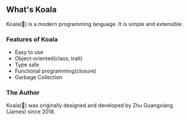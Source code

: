 
## What's Koala
Koala(🐻) is a modern programming language.
It is simple and extensible.
### Features of Koala
- Easy to use
- Object-oriented(class, trait)
- Type safe
- Functional programming(closure)
- Garbage Collection
### The Author
Koala(🐻) was originally designed and developed by Zhu Guangxiang (James) since 2018.
